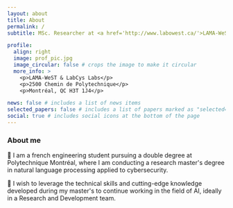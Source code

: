 ```yaml
---
layout: about
title: About
permalink: /
subtitle: MSc. Researcher at <a href='http://www.labowest.ca/'>LAMA-WeST</a> & <a href='https://i-mc2.ca/'>LabCys</a>.

profile:
  align: right
  image: prof_pic.jpg
  image_circular: false # crops the image to make it circular
  more_info: >
    <p>LAMA-WeST & LabCys Labs</p>
    <p>2500 Chemin de Polytechnique</p>
    <p>Montréal, QC H3T 1J4</p>

news: false # includes a list of news items
selected_papers: false # includes a list of papers marked as "selected={true}"
social: true # includes social icons at the bottom of the page
---
```


### About me

👋 I am a french engineering student pursuing a double degree at Polytechnique Montréal, where I am conducting a research master's degree in natural language processing applied to cybersecurity.

🚀 I wish to leverage the technical skills and cutting-edge knowledge developed during my master's to continue working in the field of AI, ideally in a Research and Development team.

<!-- Write your biography here. Tell the world about yourself. Link to your favorite [subreddit](http://reddit.com). You can put a picture in, too. The code is already in, just name your picture `prof_pic.jpg` and put it in the `img/` folder.

Put your address / P.O. box / other info right below your picture. You can also disable any of these elements by editing `profile` property of the YAML header of your `_pages/about.md`. Edit `_bibliography/papers.bib` and Jekyll will render your [publications page](/al-folio/publications/) automatically.

Link to your social media connections, too. This theme is set up to use [Font Awesome icons](https://fontawesome.com/) and [Academicons](https://jpswalsh.github.io/academicons/), like the ones below. Add your Facebook, Twitter, LinkedIn, Google Scholar, or just disable all of them. -->
